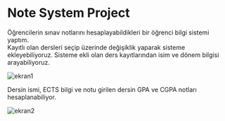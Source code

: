 # Note System Project
Öğrencilerin sınav notlarını hesaplayabildikleri bir öğrenci bilgi sistemi yaptım.  
Kayıtlı olan dersleri seçip üzerinde değişiklik yaparak sisteme ekleyebiliyoruz. 
Sisteme ekli olan ders kayıtlarından isim ve dönem bilgisi arayabiliyoruz.  


![ekran1](https://user-images.githubusercontent.com/93681938/199785768-64cb52a8-1421-4d69-8d21-f0cd99baad12.png)

Dersin ismi, ECTS bilgi ve notu girilen dersin GPA ve CGPA notları hesaplanabiliyor.

![ekran2](https://user-images.githubusercontent.com/93681938/199785798-9483e319-9f22-410f-8de4-9443f08fefa1.png)
